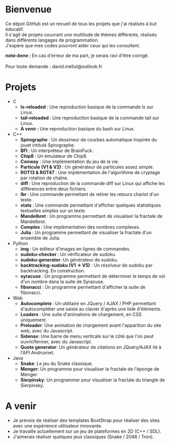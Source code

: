 # Bienvenue

<p>
  Ce dépot GitHub est un recueil de tous les projets que j'ai réalisés à but éducatif.<br />
  Il s'agit de projets couvrant une multitude de thèmes différents, réalisés dans différents langages de programmation.<br />
  J'espère que mes codes pourront aider ceux qui les consultent.
</p>
  <b><em>nota-bene : </em></b>En cas d'erreur de ma part, je serais ravi d'être corrigé.
  <br />
  <br />
  Pour toute demande : david.mellul@outlook.fr 

# Projets

- C
  - <b>ls-reloaded </b>: Une reproduction basique de la commande ls sur Linux.
  - <b>tail-reloaded </b> : Une reproduction basique de la commande tail sur Linux.
  - <b>A venir : </b> Une reproduction basique du bash sur Linux.
- C++
  - <b>Spirographe</b> : Un dessineur de courbes automatique inspirée du jouet intitulé Spirographe.
  - <b>BFI </b>: Un interprêteur de BrainFuck.
  - <b>Chip8 </b>: Un émulateur de Chip8.
  - <b>Conway</b> : Une implémentation du jeu de la vie.
  - <b>Particule (V1 & V2) </b>: Un générateur de particules assez simple.
  - <b>ROT13 & ROT47 </b>: Une implémentation de l'algorithme de cryptage par rotation de chaîne.
  - <b>diff </b>: Une reproduction de la commande diff sur Linux qui affiche les différences entre deux fichiers.
  - <b>lbr </b>: Une commande permettant de retirer les retours chariot d'un texte.
  - <b>stats </b>: Une commande permettant d'afficher quelques statistiques textuelles simples sur un texte.
  - <b>Mandelbrot </b>: Un programme permettant de visualiser la fractale de Mandelbrot.
  - <b>Complex </b>: Une implémentation des nombres complexes.
  - <b>Julia </b>: Un programme permettant de visualiser la fractale d'un ensemble de Julia.
- Python
  - <b>img </b>: Un éditeur d'images en lignes de commandes.
  - <b>sudoku-checker </b>: Un vérificateur de sudoku.
  - <b>sudoku-generator</b>: Un générateur de sudoku.
  - <b>backtracking-sudoku (V1 -> V5)</b> : Un résolveur de sudoku par backtracking. En construction.
  - <b>syracuse </b>: Un programme permettant de déterminer le temps de vol d'un nombre dans la suite de Syracuse.
  - <b>fibonacci </b>: Un programme permettant d'afficher la suite de fibonacci.
- Web
  - <b>Autocomplete </b>: Un utilitaire en JQuery / AJAX / PHP permettant d'autocompléter une saisie au clavier d'après une liste           d'éléments.
  - <b>Loaders </b>: Une suite d'animations de chargement, en CSS uniquement.
  - <b>Preloader</b>: Une animation de chargement avant l'apparition du site web, avec du Javascript.
  - <b>Sidenav</b>: Une barre de menu verticale sur le côté que l'on peut ouvrir/fermer, avec du Javascript. 
  - <b>Quote generator</b>: Un générateur de citations en JQuery/AJAX lié à l'API Andruxnet.
- Java
  - <b>Snake</b>: Le jeu du Snake classique.
  - <b>Menger</b>: Un programme pour visualiser la fractale de l'éponge de Menger.
  - <b>Sierpinsky</b>: Un programmer pour visualiser la fractale du triangle de Sierpinsky.
 
 # A venir 
 
 - Je prévois de réaliser des templates BootStrap pour réaliser des sites avec une expérience utilisateur innovante.
 - Je travaille actuellement sur un jeu de plateformes en 2D (C++ / SDL).
 - J'aimerais réaliser quelques jeux classiques (Snake / 2048 / Tron).

